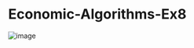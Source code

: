 # Economic-Algorithms-Ex8

![image](https://user-images.githubusercontent.com/58264273/211709341-37de06c4-4f0d-4b7c-b69e-a4515f30aca3.png)

